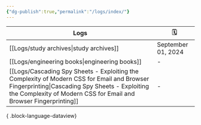 ```yaml
---
{"dg-publish":true,"permalink":"/logs/index/"}
---
```



| Logs                                                                                                                                                                                                                 | 🗓️                |
| -------------------------------------------------------------------------------------------------------------------------------------------------------------------------------------------------------------------- | ------------------ |
| [[Logs/study archives\|study archives]]                                                                                                                                                                           | September 01, 2024 |
| [[Logs/engineering books\|engineering books]]                                                                                                                                                                     | \-                 |
| [[Logs/Cascading Spy Sheets - Exploiting the Complexity of Modern CSS for Email and Browser Fingerprinting\|Cascading Spy Sheets - Exploiting the Complexity of Modern CSS for Email and Browser Fingerprinting]] | \-                 |

{ .block-language-dataview}
